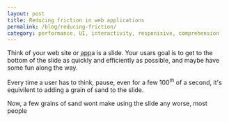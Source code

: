 ```yaml
---
layout: post
title: Reducing friction in web applications
permalink: /blog/reducing-friction/
category: performance, UI, interactivity, responisive, comprehension
---
```




Think of your web site or <abbr title="application">app</abbr>a is a slide. Your usars goal is to get to the bottom of the slide as quickly and efficiently as possible, and maybe have some fun along the way.

Every time a user has to think, pause, even for a few 100<sup>th</sup> of a second, it&#39;s equivilent to adding a grain of sand to the slide. 

Now, a few grains of sand wont make using the slide any worse, most people 









